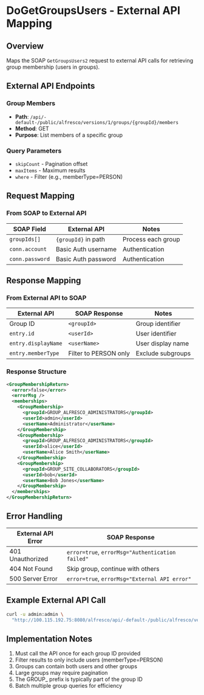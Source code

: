 # DoGetGroupsUsers - External API Mapping

## Overview
Maps the SOAP `GetGroupsUsers2` request to external API calls for retrieving group membership (users in groups).

## External API Endpoints

### Group Members
- **Path**: `/api/-default-/public/alfresco/versions/1/groups/{groupId}/members`
- **Method**: GET
- **Purpose**: List members of a specific group

### Query Parameters
- `skipCount` - Pagination offset
- `maxItems` - Maximum results
- `where` - Filter (e.g., memberType=PERSON)

## Request Mapping

### From SOAP to External API

| SOAP Field | External API | Notes |
|------------|--------------|-------|
| `groupIds[]` | `{groupId}` in path | Process each group |
| `conn.account` | Basic Auth username | Authentication |
| `conn.password` | Basic Auth password | Authentication |

## Response Mapping

### From External API to SOAP

| External API | SOAP Response | Notes |
|--------------|---------------|-------|
| Group ID | `<groupId>` | Group identifier |
| `entry.id` | `<userId>` | User identifier |
| `entry.displayName` | `<userName>` | User display name |
| `entry.memberType` | Filter to PERSON only | Exclude subgroups |

### Response Structure
```xml
<GroupMembershipReturn>
  <error>false</error>
  <errorMsg />
  <memberships>
    <GroupMembership>
      <groupId>GROUP_ALFRESCO_ADMINISTRATORS</groupId>
      <userId>admin</userId>
      <userName>Administrator</userName>
    </GroupMembership>
    <GroupMembership>
      <groupId>GROUP_ALFRESCO_ADMINISTRATORS</groupId>
      <userId>alice</userId>
      <userName>Alice Smith</userName>
    </GroupMembership>
    <GroupMembership>
      <groupId>GROUP_SITE_COLLABORATORS</groupId>
      <userId>bob</userId>
      <userName>Bob Jones</userName>
    </GroupMembership>
  </memberships>
</GroupMembershipReturn>
```

## Error Handling

| External API Error | SOAP Response |
|-------------------|---------------|
| 401 Unauthorized | `error=true`, `errorMsg="Authentication failed"` |
| 404 Not Found | Skip group, continue with others | Group doesn't exist |
| 500 Server Error | `error=true`, `errorMsg="External API error"` |

## Example External API Call

```bash
curl -u admin:admin \
  "http://100.115.192.75:8080/alfresco/api/-default-/public/alfresco/versions/1/groups/GROUP_ALFRESCO_ADMINISTRATORS/members?where=(memberType='PERSON')"
```

## Implementation Notes

1. Must call the API once for each group ID provided
2. Filter results to only include users (memberType=PERSON)
3. Groups can contain both users and other groups
4. Large groups may require pagination
5. The GROUP_ prefix is typically part of the group ID
6. Batch multiple group queries for efficiency